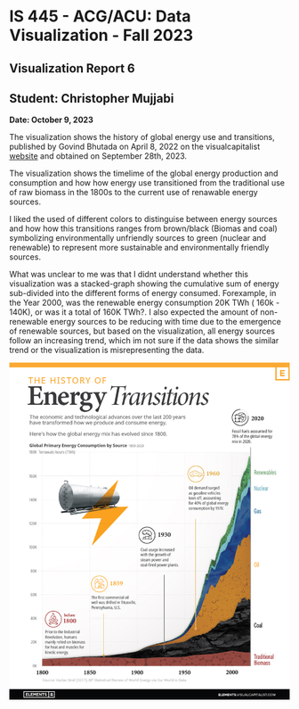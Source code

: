 IS 445 - ACG/ACU: Data Visualization - Fall 2023
===============================================
Visualization Report 6
-----------------------
Student: Christopher Mujjabi
----------------------------
**Date: October 9, 2023**


The visualization shows the history of global energy use and transitions, published by Govind Bhutada on April 8, 2022 on the visualcapitalist [website](https://www.visualcapitalist.com/visualizing-the-history-of-energy-transitions/) and obtained on September 28th, 2023. 

The visualization shows the timelime of the global energy production and consumption and how how energy use transitioned from the traditional use of raw biomass in the 1800s to the current use of renawable energy sources. 

I liked the used of different colors to distinguise between energy sources and how how this transitions ranges from brown/black (Biomas and coal) symbolizing environmentally unfriendly sources to green (nuclear and renewable) to represent more sustainable and environmentally friendly sources. 

What was unclear to me was that I didnt understand whether this visualization was a stacked-graph showing the cumulative sum of energy sub-divided into the different forms of energy consumed. Forexample, in the Year 2000, was the renewable energy consumption 20K TWh ( 160k - 140K), or was it a total of 160K TWh?. I also expected the amount of non-renewable energy sources to be reducing with time due to the emergence of renewable sources, but based on the visualization, all energy sources follow an increasing trend, which im not sure if the data shows the similar trend or the visualization is misrepresenting the data. 


![Alt text](image-4.png)